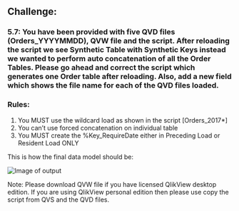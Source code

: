 ## Challenge:
### 5.7: You have been provided with five QVD files (Orders_YYYYMMDD), QVW file and the script. After reloading the script we see Synthetic Table with Synthetic Keys instead we wanted to perform auto concatenation of all the Order Tables. Please go ahead and correct the script which generates one Order table after reloading. Also, add a new field which shows the file name for each of the QVD files loaded.


### **Rules:** ###
1. You MUST use the wildcard load as shown in the script [Orders_2017*]
2. You can’t use forced concatenation on individual table
3. You MUST create the %Key_RequireDate either in Preceding Load or Resident Load ONLY

This is how the final data model should be:

![Image of output](https://github.com/iamdv/QlikView-Advanced-Developer-Part1/blob/master/05_Resident_Load_vs_Preceding_Load/Challenges/5_7_Challenge.png)


Note: Please download QVW file if you have licensed QlikView desktop edition. If you are using QlikView personal edition then please use copy the script from QVS and the QVD files.
